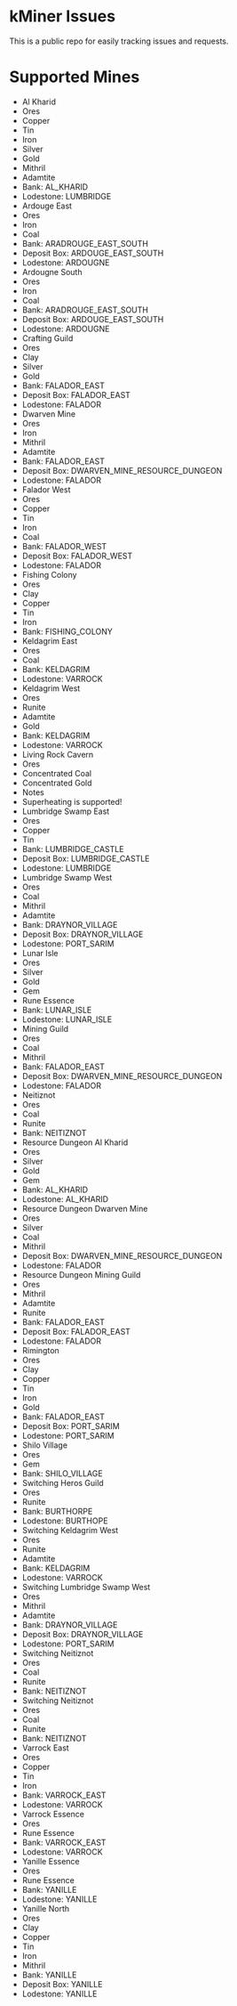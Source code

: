 kMiner Issues
============

This is a public repo for easily tracking issues and requests.

Supported Mines
============

- Al Kharid
 - Ores
  - Copper
  - Tin
  - Iron
  - Silver
  - Gold
  - Mithril
  - Adamtite
 - Bank: AL_KHARID
 - Lodestone: LUMBRIDGE
- Ardouge East
 - Ores
  - Iron
  - Coal
 - Bank: ARADROUGE_EAST_SOUTH
 - Deposit Box: ARDOUGE_EAST_SOUTH
 - Lodestone: ARDOUGNE
- Ardougne South
 - Ores
  - Iron
  - Coal
 - Bank: ARADROUGE_EAST_SOUTH
 - Deposit Box: ARDOUGE_EAST_SOUTH
 - Lodestone: ARDOUGNE
- Crafting Guild
 - Ores
  - Clay
  - Silver
  - Gold
 - Bank: FALADOR_EAST
 - Deposit Box: FALADOR_EAST
 - Lodestone: FALADOR
- Dwarven Mine
 - Ores
  - Iron
  - Mithril
  - Adamtite
 - Bank: FALADOR_EAST
 - Deposit Box: DWARVEN_MINE_RESOURCE_DUNGEON
 - Lodestone: FALADOR
- Falador West
 - Ores
  - Copper
  - Tin
  - Iron
  - Coal
 - Bank: FALADOR_WEST
 - Deposit Box: FALADOR_WEST
 - Lodestone: FALADOR
- Fishing Colony
 - Ores
  - Clay
  - Copper
  - Tin
  - Iron
 - Bank: FISHING_COLONY
- Keldagrim East
 - Ores
  - Coal
 - Bank: KELDAGRIM
 - Lodestone: VARROCK
- Keldagrim West
 - Ores
  - Runite
  - Adamtite
  - Gold
 - Bank: KELDAGRIM
 - Lodestone: VARROCK
- Living Rock Cavern
 - Ores
  - Concentrated Coal
  - Concentrated Gold
 - Notes
  - Superheating is supported!
- Lumbridge Swamp East
 - Ores
  - Copper
  - Tin
 - Bank: LUMBRIDGE_CASTLE
 - Deposit Box: LUMBRIDGE_CASTLE
 - Lodestone: LUMBRIDGE
- Lumbridge Swamp West
 - Ores
  - Coal
  - Mithril
  - Adamtite
 - Bank: DRAYNOR_VILLAGE
 - Deposit Box: DRAYNOR_VILLAGE
 - Lodestone: PORT_SARIM
- Lunar Isle
 - Ores
  - Silver
  - Gold
  - Gem
  - Rune Essence
 - Bank: LUNAR_ISLE
 - Lodestone: LUNAR_ISLE
- Mining Guild
 - Ores
  - Coal
  - Mithril
 - Bank: FALADOR_EAST
 - Deposit Box: DWARVEN_MINE_RESOURCE_DUNGEON
 - Lodestone: FALADOR
- Neitiznot
 - Ores
  - Coal
  - Runite
 - Bank: NEITIZNOT
- Resource Dungeon Al Kharid
 - Ores
  - Silver
  - Gold
  - Gem
 - Bank: AL_KHARID
 - Lodestone: AL_KHARID
- Resource Dungeon Dwarven Mine
 - Ores
  - Silver
  - Coal
  - Mithril
 - Deposit Box: DWARVEN_MINE_RESOURCE_DUNGEON
 - Lodestone: FALADOR
- Resource Dungeon Mining Guild
 - Ores
  - Mithril
  - Adamtite
  - Runite
 - Bank: FALADOR_EAST
 - Deposit Box: FALADOR_EAST
 - Lodestone: FALADOR
- Rimington
 - Ores
  - Clay
  - Copper
  - Tin
  - Iron
  - Gold
 - Bank: FALADOR_EAST
 - Deposit Box: PORT_SARIM
 - Lodestone: PORT_SARIM
- Shilo Village
 - Ores
  - Gem
 - Bank: SHILO_VILLAGE
- Switching Heros Guild
 - Ores
  - Runite
 - Bank: BURTHORPE
 - Lodestone: BURTHOPE
- Switching Keldagrim West
 - Ores
  - Runite
  - Adamtite
 - Bank: KELDAGRIM
 - Lodestone: VARROCK
- Switching Lumbridge Swamp West
 - Ores
  - Mithril
  - Adamtite
 - Bank: DRAYNOR_VILLAGE
 - Deposit Box: DRAYNOR_VILLAGE
 - Lodestone: PORT_SARIM
- Switching Neitiznot
 - Ores
  - Coal
  - Runite
 - Bank: NEITIZNOT
- Switching Neitiznot
 - Ores
  - Coal
  - Runite
 - Bank: NEITIZNOT
- Varrock East
 - Ores
  - Copper
  - Tin
  - Iron
 - Bank: VARROCK_EAST
 - Lodestone: VARROCK
- Varrock Essence
 - Ores
  - Rune Essence
 - Bank: VARROCK_EAST
 - Lodestone: VARROCK
- Yanille Essence
 - Ores
  - Rune Essence
 - Bank: YANILLE
 - Lodestone: YANILLE
- Yanille North
 - Ores
  - Clay
  - Copper
  - Tin
  - Iron
  - Mithril
 - Bank: YANILLE
 - Deposit Box: YANILLE
 - Lodestone: YANILLE